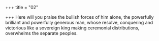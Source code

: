 +++
title = "02"

+++
Here will you praise the bullish forces of him alone, the powerfully  brilliant and powerfully generous man,
whose resolve, conquering and victorious like a sovereign king making  ceremonial distributions, overwhelms the separate peoples.
